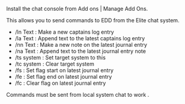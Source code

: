 Install the chat console from Add ons | Manage Add Ons.

This allows you to send commands to EDD from the Elite chat system.

* /ln Text : Make a new captains log entry
* /la Text : Append text to the latest captains log entry
* /nn Text : Make a new note on the latest journal entry
* /na Text : Append text to the latest journal entry note
* /ts system : Set target system to this
* /tc system : Clear target system
* /fs : Set flag start on latest journal entry
* /fe : Set flag end on latest journal entry
* /fc : Clear flag on latest journal entry

Commands must be sent from local system chat to work .



